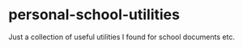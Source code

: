 # personal-school-utilities
Just a collection of useful utilities I found for school documents etc.
